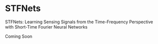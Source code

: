 # STFNets
 STFNets: Learning Sensing Signals from the Time-Frequency Perspective with Short-Time Fourier Neural Networks

 Coming Soon

